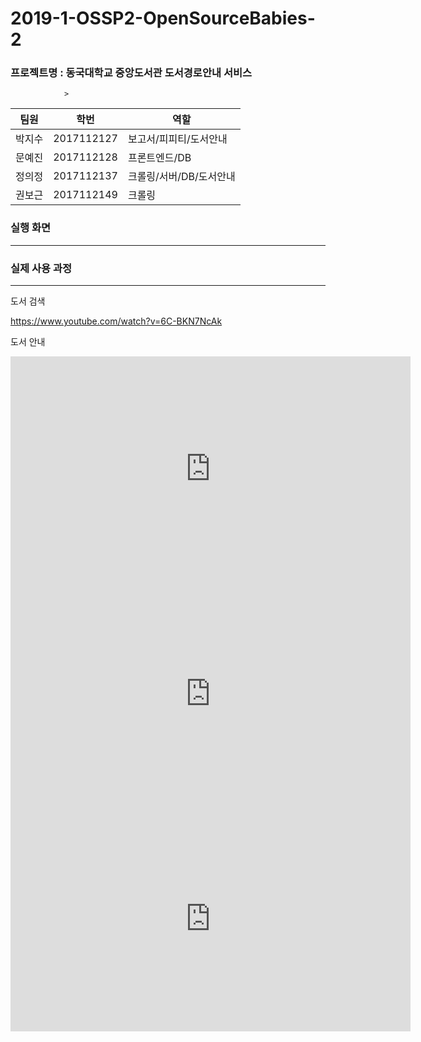 # 2019-1-OSSP2-OpenSourceBabies-2



### 프로젝트명 : 동국대학교 중앙도서관 도서경로안내 서비스
                >

팀원 | 학번 | 역할 
------ | ------------- | ------------- 
박지수 | 2017112127 | 보고서/피피티/도서안내
문예진 | 2017112128 | 프론트엔드/DB 
정의정 | 2017112137 | 크롤링/서버/DB/도서안내
권보근 | 2017112149 | 크롤링


### 실행 화면
---------------------------------------------






### 실제 사용 과정
-----------------------------------------------
도서 검색

https://www.youtube.com/watch?v=6C-BKN7NcAk


도서 안내

<iframe width="640" height="360" src="https://www.youtube.com/watch?v=_wr3VPQGWNQ" frameborder="0" gesture="media" allowfullscreen=""></iframe>

<iframe width="640" height="360" src="https://www.youtube.com/watch?v=APeF-9oMVrY" frameborder="0" gesture="media" allowfullscreen=""></iframe>
<iframe width="640" height="360" src="https://www.youtube.com/watch?v=b7j_m4lMBo0" frameborder="0" gesture="media" allowfullscreen=""></iframe>
